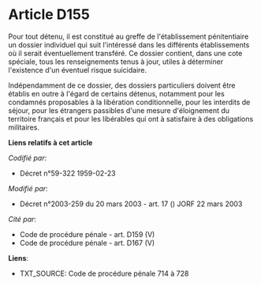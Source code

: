# Article D155

Pour tout détenu, il est constitué au greffe de l'établissement pénitentiaire un dossier individuel qui suit l'intéressé dans
les différents établissements où il serait éventuellement transféré. Ce dossier contient, dans une cote spéciale, tous les
renseignements tenus à jour, utiles à déterminer l'existence d'un éventuel risque suicidaire.

Indépendamment de ce dossier, des dossiers particuliers doivent être établis en outre à l'égard de certains détenus,
notamment pour les condamnés proposables à la libération conditionnelle, pour les interdits de séjour, pour les étrangers
passibles d'une mesure d'éloignement du territoire français et pour les libérables qui ont à satisfaire à des obligations
militaires.

**Liens relatifs à cet article**

_Codifié par_:

  - Décret n°59-322 1959-02-23

_Modifié par_:

  - Décret n°2003-259 du 20 mars 2003 - art. 17 () JORF 22 mars 2003

_Cité par_:

  - Code de procédure pénale - art. D159 (V)
  - Code de procédure pénale - art. D167 (V)

**Liens**:

  - TXT_SOURCE: Code de procédure pénale 714 à 728
